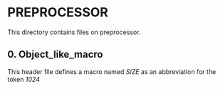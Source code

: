 # PREPROCESSOR
This directory contains files on preprocessor.

## 0. Object_like_macro
This header file defines a macro named *SIZE* as an abbreviation for the token
*1024*
